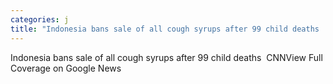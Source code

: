 ```yaml
---
categories: j
title: "Indonesia bans sale of all cough syrups after 99 child deaths  CNN"
---
```

Indonesia bans sale of all cough syrups after 99 child deaths&nbsp;&nbsp;CNNView Full Coverage on Google News